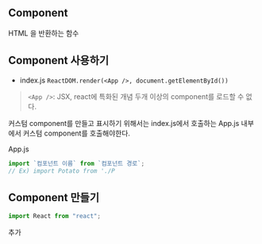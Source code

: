 ## Component

HTML 을 반환하는 함수

## Component 사용하기
* index.js
`ReactDOM.render(<App />, document.getElementById())`
>`<App />`: JSX, react에 특화된 개념
두개 이상의 component를 로드할 수 없다.

커스텀 component를 만들고 표시하기 위해서는 index.js에서 호출하는 App.js 내부에서 커스텀 component를 호출해야한다.

App.js
```js
import `컴포넌트 이름` from `컴포넌트 경로`;
// Ex) import Potato from './P
```

## Component 만들기
```js
import React from "react";
```
추가
<!--stackedit_data:
eyJoaXN0b3J5IjpbNzkyNDc3NzIxLC0xNTYzNzkzMjg3XX0=
-->
